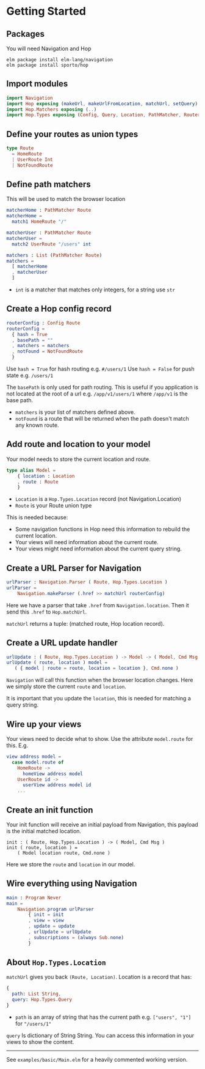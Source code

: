 # Getting Started

## Packages

You will need Navigation and Hop

```
elm package install elm-lang/navigation
elm package install sporto/hop
```

## Import modules

```elm
import Navigation
import Hop exposing (makeUrl, makeUrlFromLocation, matchUrl, setQuery)
import Hop.Matchers exposing (..)
import Hop.Types exposing (Config, Query, Location, PathMatcher, Router)

```

## Define your routes as union types

```elm
type Route
  = HomeRoute
  | UserRoute Int
  | NotFoundRoute
```

## Define path matchers

This will be used to match the browser location

```elm
matcherHome : PathMatcher Route
matcherHome =
  match1 HomeRoute "/"

matcherUser : PathMatcher Route
matcherUser =
  match2 UserRoute "/users" int

matchers : List (PathMatcher Route)
matchers =
  [ matcherHome
  , matcherUser
  ]
```

- `int` is a matcher that matches only integers, for a string use `str`

## Create a Hop config record

```elm
routerConfig : Config Route
routerConfig =
  { hash = True
  , basePath = ""
  , matchers = matchers
  , notFound = NotFoundRoute
  }
```

Use `hash = True` for hash routing e.g. `#/users/1`
Use `hash = False` for push state e.g. `/users/1`

The `basePath` is only used for path routing. This is useful if you application is not located at the root of a url e.g. `/app/v1/users/1` where `/app/v1` is the base path.

- `matchers` is your list of matchers defined above.
- `notFound` is a route that will be returned when the path doesn't match any known route.

## Add route and location to your model

Your model needs to store the current location and route. 

```elm
type alias Model =
    { location : Location
    , route : Route
    }
```

- `Location` is a `Hop.Types.Location` record (not Navigation.Location)
- `Route` is your Route union type

This is needed because:

- Some navigation functions in Hop need this information to rebuild the current location.
- Your views will need information about the current route.
- Your views might need information about the current query string.

## Create a URL Parser for Navigation

```elm
urlParser : Navigation.Parser ( Route, Hop.Types.Location )
urlParser =
    Navigation.makeParser (.href >> matchUrl routerConfig)
```

Here we have a parser that take `.href` from `Navigation.location`. Then it send this `.href` to `Hop.matchUrl`.

`matchUrl` returns a tuple: (matched route, Hop location record).

## Create a URL update handler

```elm
urlUpdate : ( Route, Hop.Types.Location ) -> Model -> ( Model, Cmd Msg )
urlUpdate ( route, location ) model =
   ( { model | route = route, location = location }, Cmd.none )
```

`Navigation` will call this function when the browser location changes. Here we simply store the current `route` and `location`.

It is important that you update the `location`, this is needed for matching a query string.

## Wire up your views

Your views need to decide what to show. Use the attribute `model.route` for this. E.g.

```elm
view address model =
  case model.route of
    HomeRoute ->
      homeView address model
    UserRoute id ->
      userView address model id
    ...
```

## Create an init function

Your init function will receive an initial payload from Navigation, this payload is the initial matched location.

```
init : ( Route, Hop.Types.Location ) -> ( Model, Cmd Msg )
init ( route, location ) =
    ( Model location route, Cmd.none )
```

Here we store the `route` and `location` in our model.

## Wire everything using Navigation

```elm
main : Program Never
main =
    Navigation.program urlParser
        { init = init
        , view = view
        , update = update
        , urlUpdate = urlUpdate
        , subscriptions = (always Sub.none)
        }
```

## About `Hop.Types.Location`

`matchUrl` gives you back `(Route, Location)`. Location is a record that has:

```elm
{
  path: List String,
  query: Hop.Types.Query
}
```

- `path` is an array of string that has the current path e.g. `["users", "1"]` for `"/users/1"`

`query` Is dictionary of String String. You can access this information in your views to show the content.

---

See `examples/basic/Main.elm` for a heavily commented working version.
